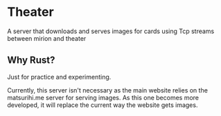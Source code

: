 # Theater
A server that downloads and serves images for cards using Tcp streams between mirion and theater

## Why Rust?
Just for practice and experimenting.

Currently, this server isn't necessary as the main website relies on the matsurihi.me server for serving images. As this one becomes more developed, it will replace the current way the website gets images.